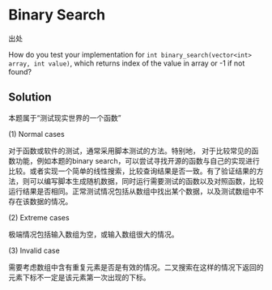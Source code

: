 # Binary Search

出处

How do you test your implementation for `int binary_search(vector<int> array, int value)`, which returns index of the value in array or -1 if not found?

## Solution 

本题属于“测试现实世界的一个函数”

(1) Normal cases

对于函数或软件的测试，通常采用脚本测试的方法。特别地， 对于比较常见的函数功能，例如本题的binary search，可以尝试寻找开源的函数与自己的实现进行比较。或者实现一个简单的线性搜索，比较查询结果是否一致。有了验证结果的方法，则可以编写脚本生成随机数据，同时运行需要测试的函数以及对照函数，比较运行结果是否相同。正常测试情况包括从数组中找出某个数据，以及测试数组中不存在该数据的情况。

(2) Extreme cases

极端情况包括输入数组为空，或输入数组很大的情况。

(3) Invalid case

需要考虑数组中含有重复元素是否是有效的情况。二叉搜索在这样的情况下返回的元素下标不一定是该元素第一次出现的下标。


